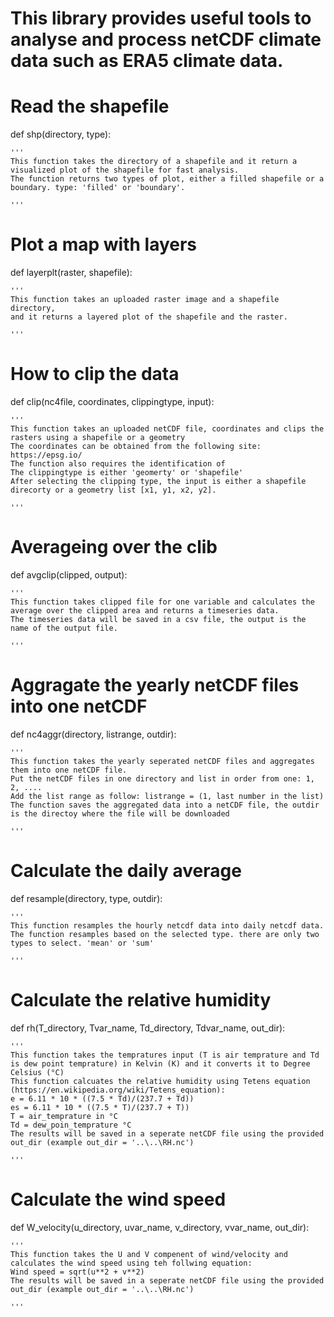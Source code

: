 # This library provides useful tools to analyse and process netCDF climate data such as ERA5 climate data.


# Read the shapefile

def shp(directory, type):
    
    '''
    This function takes the directory of a shapefile and it return a visualized plot of the shapefile for fast analysis.
    The function returns two types of plot, either a filled shapefile or a boundary. type: 'filled' or 'boundary'.

    '''
    
# Plot a map with layers

def layerplt(raster, shapefile):
    
    '''
    This function takes an uploaded raster image and a shapefile directory, 
    and it returns a layered plot of the shapefile and the raster.

    '''

# How to clip the data

def clip(nc4file, coordinates, clippingtype, input):

    '''
    This function takes an uploaded netCDF file, coordinates and clips the rasters using a shapefile or a geometry  
    The coordinates can be obtained from the following site: https://epsg.io/
    The function also requires the identification of 
    The clippingtype is either 'geomerty' or 'shapefile'
    After selecting the clipping type, the input is either a shapefile direcorty or a geometry list [x1, y1, x2, y2].
    
    '''

# Averageing over the clib

def avgclip(clipped, output):

    '''
    This function takes clipped file for one variable and calculates the average over the clipped area and returns a timeseries data.
    The timeseries data will be saved in a csv file, the output is the name of the output file.
    
    '''

# Aggragate the yearly netCDF files into one netCDF

def nc4aggr(directory, listrange, outdir):

    '''
    This function takes the yearly seperated netCDF files and aggregates them into one netCDF file. 
    Put the netCDF files in one directory and list in order from one: 1, 2, ....
    Add the list range as follow: listrange = (1, last number in the list)
    The function saves the aggregated data into a netCDF file, the outdir is the directoy where the file will be downloaded

    '''

# Calculate the daily average

def resample(directory, type,  outdir):

    '''
    This function resamples the hourly netcdf data into daily netcdf data.
    The function resamples based on the selected type. there are only two types to select. 'mean' or 'sum'

    '''
# Calculate the relative humidity

def rh(T_directory, Tvar_name, Td_directory, Tdvar_name, out_dir):
    
    '''
    This function takes the tempratures input (T is air temprature and Td is dew point temprature) in Kelvin (K) and it converts it to Degree Celsius (°C)  
    This function calcuates the relative humidity using Tetens equation (https://en.wikipedia.org/wiki/Tetens_equation):
    e = 6.11 * 10 * ((7.5 * Td)/(237.7 + Td))
    es = 6.11 * 10 * ((7.5 * T)/(237.7 + T))
    T = air_temprature in °C
    Td = dew_poin_temprature °C
    The results will be saved in a seperate netCDF file using the provided out_dir (example out_dir = '..\..\RH.nc')
    
    '''

# Calculate the wind speed

def W_velocity(u_directory, uvar_name, v_directory, vvar_name, out_dir):
    
    '''
    This function takes the U and V compenent of wind/velocity and calculates the wind speed using teh follwing equation:
    Wind speed = sqrt(u**2 + v**2)
    The results will be saved in a seperate netCDF file using the provided out_dir (example out_dir = '..\..\RH.nc')
  
    '''